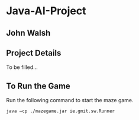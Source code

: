 # Java-AI-Project
## John Walsh

Project Details
---------------
To be filled...

To Run the Game
--------------
Run the following command to start the maze game.

```
java –cp ./mazegame.jar ie.gmit.sw.Runner
```
